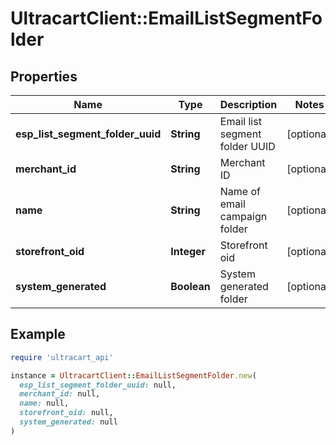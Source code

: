 # UltracartClient::EmailListSegmentFolder

## Properties

| Name | Type | Description | Notes |
| ---- | ---- | ----------- | ----- |
| **esp_list_segment_folder_uuid** | **String** | Email list segment folder UUID | [optional] |
| **merchant_id** | **String** | Merchant ID | [optional] |
| **name** | **String** | Name of email campaign folder | [optional] |
| **storefront_oid** | **Integer** | Storefront oid | [optional] |
| **system_generated** | **Boolean** | System generated folder | [optional] |

## Example

```ruby
require 'ultracart_api'

instance = UltracartClient::EmailListSegmentFolder.new(
  esp_list_segment_folder_uuid: null,
  merchant_id: null,
  name: null,
  storefront_oid: null,
  system_generated: null
)
```

